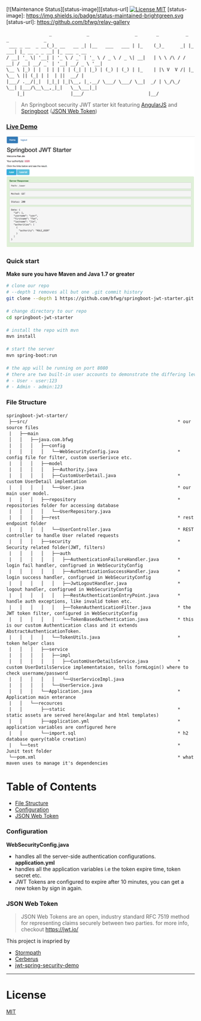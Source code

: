 
[![Maintenance Status][status-image]][status-url]
[![License MIT](https://img.shields.io/badge/license-MIT-blue.svg)](https://github.com/jellekralt/springboot-jwt-starter/blob/master/LICENSE)
[status-image]: https://img.shields.io/badge/status-maintained-brightgreen.svg
[status-url]: https://github.com/bfwg/relay-gallery

```
                _             _                 _       _          _         _             _
 ___ _ __  _ __(_)_ __   __ _| |__   ___   ___ | |_    (_)_      _| |_   ___| |_ __ _ _ __| |_ ___ _ __
/ __| '_ \| '__| | '_ \ / _` | '_ \ / _ \ / _ \| __|   | \ \ /\ / / __| / __| __/ _` | '__| __/ _ \ '__|
\__ \ |_) | |  | | | | | (_| | |_) | (_) | (_) | |_    | |\ V  V /| |_  \__ \ || (_| | |  | ||  __/ |
|___/ .__/|_|  |_|_| |_|\__, |_.__/ \___/ \___/ \__|  _/ | \_/\_/  \__| |___/\__\__,_|_|   \__\___|_|
    |_|                 |___/                        |__/
```
> An Springboot security JWT starter kit featuring [AngularJS](https://angularjs.org/) and [Springboot](https://projects.spring.io/spring-boot/) ([JSON Web Token](https://jwt.io/))

### [Live Demo](http://fanjin.computer:8080)
<p align="center">
    <img width="800" alt="Springboot JWT Starter" src="https://github.com/bfwg/storehouse/blob/master/springboot-jwt-starter.png?raw=true">
</p>

### Quick start
**Make sure you have Maven and Java 1.7 or greater**

```bash
# clone our repo
# --depth 1 removes all but one .git commit history
git clone --depth 1 https://github.com/bfwg/springboot-jwt-starter.git

# change directory to our repo
cd springboot-jwt-starter

# install the repo with mvn
mvn install

# start the server
mvn spring-boot:run

# the app will be running on port 8080
# there are two built-in user accounts to demonstrate the differing levels of access to the endpoints:
# - User - user:123
# - Admin - admin:123
```


### File Structure
```
springboot-jwt-starter/
 ├──src/                                                        * our source files
 |   ├──main
 │   │   ├──java.com.bfwg
 |   │   │   ├──config
 |   │   │   │   └──WebSecurityConfig.java                      * config file for filter, custom userSerivce etc.
 |   │   │   ├──model
 |   │   │   │   ├──Authority.java
 |   │   │   │   ├──CustomUserDetail.java                       * custom UserDetail implemtation
 |   │   │   │   └──User.java                                   * our main user model.
 |   │   │   ├──repository                                      * repositories folder for accessing database
 |   │   │   │   └──UserRepository.java
 |   │   │   ├──rest                                            * rest endpoint folder
 |   │   │   │   └──UserController.java                         * REST controller to handle User related requests
 |   │   │   ├──security                                        * Security related folder(JWT, filters)
 |   │   │   │   ├──auth
 |   │   │   │   │   ├──AuthenticationFailureHandler.java       * login fail handler, configrued in WebSecurityConfig
 |   │   │   │   │   ├──AuthenticationSuccessHandler.java       * login success handler, configrued in WebSecurityConfig
 |   │   │   │   │   ├──JwtLogoutHandler.java                   * logout handler, configrued in WebSecurityConfig
 |   │   │   │   │   ├──RestAuthenticationEntryPoint.java       * handle auth exceptions, like invalid token etc.
 |   │   │   │   │   ├──TokenAuthenticationFilter.java          * the JWT token filter, configured in WebSecurityConfig
 |   │   │   │   │   └──TokenBasedAuthentication.java           * this is our custom Authentication class and it extends AbstractAuthenticationToken.
 |   │   │   │   └──TokenUtils.java                             * token helper class
 |   │   │   ├──service
 |   │   │   │   ├──impl
 |   │   │   │   │   ├──CustomUserDetailsService.java           * custom UserDatilsService implementataion, tells formLogin() where to check username/password
 |   │   │   │   │   └──UserServiceImpl.java
 |   │   │   │   └──UserService.java
 |   │   │   └──Application.java                                * Application main enterance
 |   │   └──recources
 |   │       ├──static                                          * static assets are served here(Angular and html templates)
 |   │       ├──application.yml                                 * application variables are configured here
 |   │       └──import.sql                                      * h2 database query(table creation)
 |   └──test                                                    * Junit test folder
 └──pom.xml                                                     * what maven uses to manage it's dependencies
```
# Table of Contents
* [File Structure](#file-structure)
* [Configuration](#configuration)
* [JSON Web Token](#json-web-token)

### Configuration
**WebSecurityConfig.java**
- handles all the server-side authentication configurations.
**application.yml**
- handles all the application variables i.e the token expire time, token secret etc.
- JWT Tokens are configured to expire after 10 minutes, you can get a new token by sign in again.

### JSON Web Token
> JSON Web Tokens are an open, industry standard RFC 7519 method for representing claims securely between two parties.
for more info, checkout https://jwt.io/

This project is inspried by
- [Stormpath](https://stormpath.com/blog/token-auth-spa)
- [Cerberus](https://github.com/brahalla/Cerberus)
- [jwt-spring-security-demo](https://github.com/szerhusenBC/jwt-spring-security-demo)

___

# License
 [MIT](/LICENSE)

